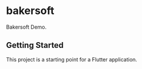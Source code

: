 # bakersoft

Bakersoft Demo.

## Getting Started

This project is a starting point for a Flutter application.

